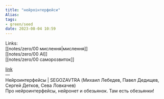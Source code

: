 ```yaml
---
title: "нейроінтерфейси"
Alias: 
tags:
- green/seed
date: 2023-08-04 10:59
---
```

Links:  
[[notes/zero/00 мислення|мислення]]  
[[notes/zero/00 AI]]  
[[notes/zero/00 саморозвиток]]

[link](https://www.youtube.com/watch?v=F8P_Bz_E0uQ&list=WL&index=4&ab_channel=LABELCOMPODCAST)  
—  
Нейроинтерфейсы | SEGOZAVTRA (Михаил Лебедев, Павел Дедищев, Сергей Детков, Сева Ловкачев)  
Про нейроинтерфейсы, нейронет и обезьянок. Там есть обезьянки!

